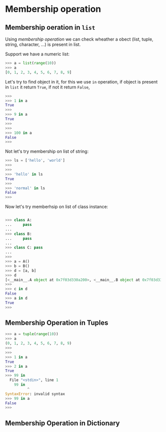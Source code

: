 # Membership operation


## Membership oeration in `list`

Using *membership operation* we can check wheather a obect (list, tuple, string, character, ...) is present in list.

Support we have a numeric list:

```py
>>> a = list(range(10))
>>> a
[0, 1, 2, 3, 4, 5, 6, 7, 8, 9]
```

Let's try to find object in it, for this we use `in` operation, if object is present in `list` it return `True`, if not it return `False`,

```py
>>> 
>>> 1 in a
True
>>> 
>>> 9 in a
True
>>> 
>>> 
>>> 100 in a
False
>>> 
```

Not let's try membership on list of string:

```py
>>> ls = ['hello', 'world']
>>> 
>>> 
>>> 'hello' in ls
True
>>> 
>>> 'normal' in ls
False
>>> 
```

Now let's try memberhsip on list of class instance:

```py

>>> class A:
...     pass 
... 
>>> class B:
...     pass
... 
>>> class C: pass 
... 
>>> 
>>> a = A()
>>> b = B()
>>> d = [a, b]
>>> d
[<__main__.A object at 0x7f03d330a200>, <__main__.B object at 0x7f03d330a020>]
>>> 
>>> c in d
False
>>> a in d
True
>>> 
```


## Membership Operation in Tuples

```py
>>> a = tuple(range(10))
>>> a
(0, 1, 2, 3, 4, 5, 6, 7, 8, 9)
>>> 
>>> 
>>> 1 in a
True
>>> 2 in a
True
>>> 99 in 
  File "<stdin>", line 1
    99 in 
          ^
SyntaxError: invalid syntax
>>> 99 in a
False
>>> 
```

## Membership Operation in Dictionary